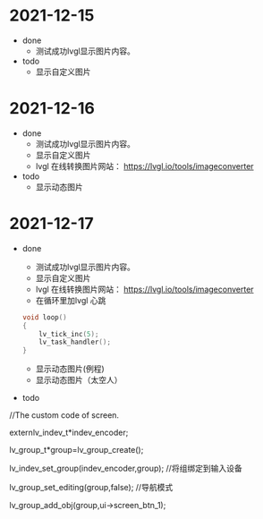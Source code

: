 # 2021-12-15

* done
  * 测试成功lvgl显示图片内容。
* todo
  * 显示自定义图片

# 2021-12-16

* done
  * 测试成功lvgl显示图片内容。
  * 显示自定义图片
  * lvgl 在线转换图片网站： https://lvgl.io/tools/imageconverter
* todo
  * 显示动态图片

# 2021-12-17

* done

  * 测试成功lvgl显示图片内容。
  * 显示自定义图片
  * lvgl 在线转换图片网站： https://lvgl.io/tools/imageconverter
  * 在循环里加lvgl 心跳

  ```cpp
  void loop() 
  {
      lv_tick_inc(5); 
      lv_task_handler();
  }
  ```

  * 显示动态图片(例程)
  * 显示动态图片（太空人）
* todo

//The custom code of screen.

externlv_indev_t*indev_encoder;

lv_group_t*group=lv_group_create();

lv_indev_set_group(indev_encoder,group);   //将组绑定到输入设备

lv_group_set_editing(group,false);   //导航模式

lv_group_add_obj(group,ui->screen_btn_1);
